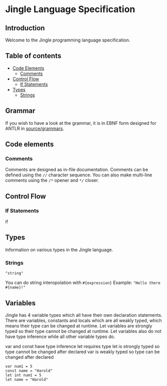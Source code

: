 # Jingle Language Specification
## Introduction
Welcome to the Jingle programming language specification.

## Table of contents
- [Code Elements](https://github.com/jingle-lang/jingle/blob/master/docs/LANGUAGE_SPEC.md#code-elements)
  - [Comments](https://github.com/jingle-lang/jingle/blob/master/docs/LANGUAGE_SPEC.md#comments)
- [Control Flow](https://github.com/jingle-lang/jingle/blob/master/docs/LANGUAGE_SPEC.md#control-flow)
  - [If Statements](https://github.com/jingle-lang/jingle/blob/master/docs/LANGUAGE_SPEC.md#if-statements)
- [Types](https://github.com/jingle-lang/jingle/blob/master/docs/LANGUAGE_SPEC.md#types)
  - [Strings](https://github.com/jingle-lang/jingle/blob/master/docs/LANGUAGE_SPEC.md#types)

## Grammar
If you wish to have a look at the grammar, it is in EBNF form designed for ANTLR in [source/grammars](https://github.com/jingle-lang/jingle/tree/master/source/grammars).

## Code elements
### Comments
Comments are designed as in-file documentation. Comments can be defined using the `//` character sequence. You can also make multi-line comments using the `/*` opener and `*/` closer.

## Control Flow
### If Statements
if

## Types
Information on various types in the Jingle language.
### Strings
`"string"`

You can do string interopolation with `#{expression}` Example: `"Hello there #{name}!" `

## Variables
Jingle has 4 variable types which all have their own declaration statements. There are variables, constants and locals which are all weakly typed, which means their type can be changed at runtime. Let variables are strongly typed so their type cannot be changed at runtime. Let variables also do not have type inference while all other variable types do.

var and const have type inference
let requires type
let is strongly typed so type cannot be changed after declared
var is weakly typed so type can be changed after declared
```
var num1 = 5
const name = "Harold" 
let int num1 = 5
let name = "Harold" 
```

